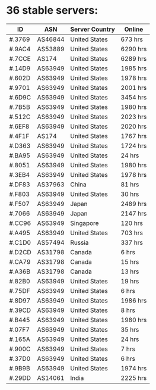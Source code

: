 # 36 stable servers:

| ID | ASN | Server Country | Online |
| ------ | ------ | ------ | ------ |
| #.3769 | AS46844 | United States | 673 hrs |
| #.9AC4 | AS53889 | United States | 6290 hrs |
| #.7CCE | AS174 | United States | 6289 hrs |
| #.14D9 | AS63949 | United States | 1985 hrs |
| #.602D | AS63949 | United States | 1978 hrs |
| #.9701 | AS63949 | United States | 2001 hrs |
| #.6D9C | AS63949 | United States | 3454 hrs |
| #.7B5B | AS63949 | United States | 1980 hrs |
| #.512C | AS63949 | United States | 2023 hrs |
| #.6EF8 | AS63949 | United States | 2020 hrs |
| #.4F1F | AS174 | United States | 1767 hrs |
| #.D363 | AS63949 | United States | 1724 hrs |
| #.BA95 | AS63949 | United States | 24 hrs |
| #.8051 | AS63949 | United States | 1980 hrs |
| #.3EB4 | AS63949 | United States | 1978 hrs |
| #.DF83 | AS37963 | China | 81 hrs |
| #.F803 | AS63949 | United States | 30 hrs |
| #.F507 | AS63949 | Japan | 2489 hrs |
| #.7066 | AS63949 | Japan | 2147 hrs |
| #.CC96 | AS63949 | Singapore | 120 hrs |
| #.A495 | AS63949 | United States | 703 hrs |
| #.C1D0 | AS57494 | Russia | 337 hrs |
| #.D2CD | AS31798 | Canada | 6 hrs |
| #.CA79 | AS31798 | Canada | 15 hrs |
| #.A36B | AS31798 | Canada | 13 hrs |
| #.82B0 | AS63949 | United States | 19 hrs |
| #.75DF | AS63949 | United States | 6 hrs |
| #.8D97 | AS63949 | United States | 1986 hrs |
| #.39CD | AS63949 | United States | 8 hrs |
| #.B445 | AS63949 | United States | 1980 hrs |
| #.07F7 | AS63949 | United States | 35 hrs |
| #.165A | AS63949 | United States | 24 hrs |
| #.900C | AS63949 | United States | 7 hrs |
| #.37D0 | AS63949 | United States | 6 hrs |
| #.9B9B | AS63949 | United States | 1974 hrs |
| #.29DD | AS14061 | India | 2225 hrs |

